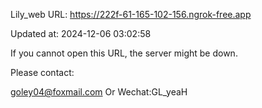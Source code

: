 Lily_web URL: https://222f-61-165-102-156.ngrok-free.app

Updated at: 2024-12-06 03:02:58

If you cannot open this URL, the server might be down.

Please contact: 

goley04@foxmail.com Or Wechat:GL_yeaH
